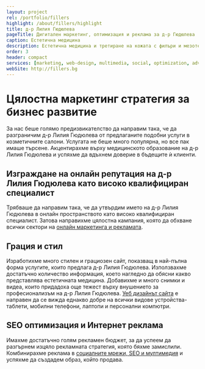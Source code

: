 ```yaml
---
layout: project
rel: /portfolio/fillers
highlight: /about/fillers/highlight
title: д-р Лилия Гюдюлева
pageTitle: Дигитален маркетинг, оптимизация и реклама за д-р Гюдюлева
caption: Естетична медицина
description: Естетична медицина и третиране на кожата с филъри и мезотерапия за един по-добър вид на кожата и по-голямо самочувствие.
order: 3
header: compact
services: [marketing, web-design, multimedia, social, optimization, advertising,]
webSite: http://fillers.bg
---
```

# Цялостна маркетинг стратегия за бизнес развитие
За нас беше голямо предизвикателство да направим така, че да разграничим д-р Лилия Гюдюлева от предлаганите подобни услуги в козметичните салони. Услугата не беше много популярна, но все пак имаше търсене. Акцентирахме върху медицинското образование на д-р Лилия Гюдюлева и успяхме да вдъхнем доверие в бъдещите ѝ клиенти.

## Изграждане на онлайн репутация на д-р Лилия Гюдюлева като високо квалифициран специалист
Трябваше да направим така, че да утвърдим името на д-р Лилия Гюдюлева в онлайн пространството като високо квалифициран специалист. Затова направихме цялостна кампания, която да обхване всички сектори на [онлайн маркетинга и рекламата](./../маркетинг/дигитална-маркетинг-стратегия.html).  

## Грация и стил
Изработихме много стилен и грациозен сайт, показващ в най-пълна форма услугите, които предлага д-р Лилия Гюдюлева. Използвахме достатъчно количество информация, което нагледно да обясни какво представлява естетичната медицина. Добавихме и много снимки и видеа, които придадоха още тежест върху внушението за професионализъм на д-р Лилия Гюдюлева. [Уеб дизайнът сайта](./../бизнес-развитие/др-лилия-гюдюлева/уеб-дизайн.html) е направен да се вижда еднакво добре на всички видове устройства- таблети, мобилни телефони, лаптопи и персонални компютри.

## SEO оптимизация и Интернет реклама
Имахме достатъчно голям рекламен бюджет, за да успеем да разгърнем изцяло рекламната стратегия, която бяхме замислили. Комбинирахме реклама в [социалните мрежи, SEO и мултимедия](./../маркетинг/дигитална-маркетинг-стратегия.html) и успяхме да създадем образ, който продава.